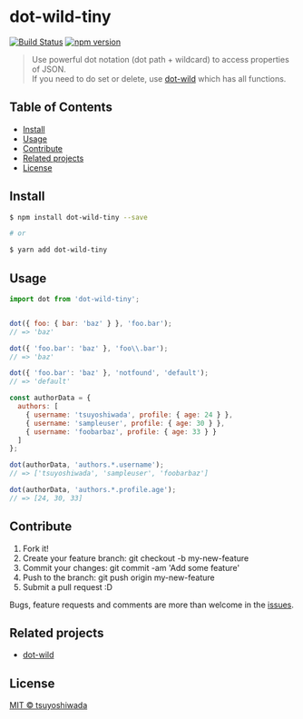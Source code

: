 # dot-wild-tiny

[![Build Status](http://img.shields.io/travis/tsuyoshiwada/dot-wild-tiny.svg?style=flat-square)](https://travis-ci.org/tsuyoshiwada/dot-wild-tiny)
[![npm version](https://img.shields.io/npm/v/dot-wild-tiny.svg?style=flat-square)](http://badge.fury.io/js/dot-wild-tiny)

> Use powerful dot notation (dot path + wildcard) to access properties of JSON.  
> If you need to do set or delete, use [dot-wild](https://github.com/tsuyoshiwada/dot-wild) which has all functions.




## Table of Contents

* [Install](#install)
* [Usage](#usage)
* [Contribute](#contribute)
* [Related projects](#related-projects)
* [License](#license)




## Install

```bash
$ npm install dot-wild-tiny --save

# or

$ yarn add dot-wild-tiny
```




## Usage

```javascript
import dot from 'dot-wild-tiny';


dot({ foo: { bar: 'baz' } }, 'foo.bar');
// => 'baz'

dot({ 'foo.bar': 'baz' }, 'foo\\.bar');
// => 'baz'

dot({ 'foo.bar': 'baz' }, 'notfound', 'default');
// => 'default'

const authorData = {
  authors: [
    { username: 'tsuyoshiwada', profile: { age: 24 } },
    { username: 'sampleuser', profile: { age: 30 } },
    { username: 'foobarbaz', profile: { age: 33 } }
  ]
};

dot(authorData, 'authors.*.username');
// => ['tsuyoshiwada', 'sampleuser', 'foobarbaz']

dot(authorData, 'authors.*.profile.age');
// => [24, 30, 33]
```




## Contribute

1. Fork it!
1. Create your feature branch: git checkout -b my-new-feature
1. Commit your changes: git commit -am 'Add some feature'
1. Push to the branch: git push origin my-new-feature
1. Submit a pull request :D

Bugs, feature requests and comments are more than welcome in the [issues](https://github.com/tsuyoshiwada/dot-wild-tiny/issues).




## Related projects

* [dot-wild](https://github.com/tsuyoshiwada/dot-wild)




## License

[MIT © tsuyoshiwada](./LICENSE)

